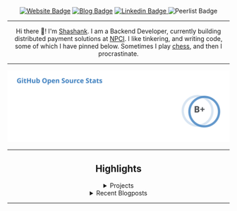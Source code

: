 <div align="center"><p><a href="https://ssnk.in"><img src="https://img.shields.io/badge/-Website-3B7EBF?style=for-the-badge&amp;logo=amp&amp;logoColor=white" alt="Website Badge"></a> <a href="https://blog.ssnk.in"><img src="https://img.shields.io/badge/-Blog-3B7EBF?style=for-the-badge&amp;logo=Hashnode&amp;logoColor=white" alt="Blog Badge"></a> <a href="https://linkedin.com/in/shashank-priyadarshi"><img src="https://img.shields.io/badge/-LinkedIn-3B7EBF?style=for-the-badge&amp;logo=Linkedin&amp;logoColor=white" alt="Linkedin Badge"> <a href="https://peerlist.io/shasha"></a><img src="https://img.shields.io/badge/-PeerList-3B7EBF?style=for-the-badge&amp;logo=Peerlist&amp;logoColor=white" alt="Peerlist Badge"/></p><hr><p>Hi there 👋! I'm <a href="https://ssnk.in">Shashank</a>. I am a Backend Developer, currently building distributed payment solutions at <a href="https://npci.org.in">NPCI</a>. I like tinkering, and writing code, some of which I have pinned below. Sometimes I play <a href="https://www.chess.com/member/ttefabob">chess</a>, and then I procrastinate.</p><hr><p><img src="./assets/images/stats.svg"/></p><hr><h2>Highlights</h2><details><summary>Projects</summary><br /><ul><li><a href="https://github.com/shashank-priyadarshi/shashank-priyadarshi" target="_blank" rel="noopener noreferrer">shashank-priyadarshi</a> Last Updated : 2023-12-30</li><li><a href="https://github.com/shashank-priyadarshi/subspace" target="_blank" rel="noopener noreferrer">subspace</a> Last Updated : 2023-12-30</li><li><a href="https://github.com/shashank-priyadarshi/archway" target="_blank" rel="noopener noreferrer">archway</a> Last Updated : 2023-12-30</li><li><a href="https://github.com/shashank-priyadarshi/hyperledger-fabric-asset-management" target="_blank" rel="noopener noreferrer">hyperledger-fabric-asset-management</a> Last Updated : 2023-12-25</li><li><a href="https://github.com/shashank-priyadarshi/machine-coding-feedback" target="_blank" rel="noopener noreferrer">machine-coding-feedback</a> Last Updated : 2023-11-20</li><li><a href="https://github.com/shashank-priyadarshi/files" target="_blank" rel="noopener noreferrer">files</a> Last Updated : 2023-11-14</li><li><a href="https://github.com/shashank-priyadarshi/grpc-go" target="_blank" rel="noopener noreferrer">grpc-go</a> Last Updated : 2023-10-21</li><li><a href="https://github.com/shashank-priyadarshi/Post-Grad-Coding" target="_blank" rel="noopener noreferrer">Post-Grad-Coding</a> Last Updated : 2023-09-28</li><li><a href="https://github.com/shashank-priyadarshi/fabric-contract-api-go" target="_blank" rel="noopener noreferrer">fabric-contract-api-go</a> Last Updated : 2023-09-08</li><li><a href="https://github.com/shashank-priyadarshi/devdocs" target="_blank" rel="noopener noreferrer">devdocs</a> Last Updated : 2023-09-05</li><li><a href="https://github.com/shashank-priyadarshi/blast" target="_blank" rel="noopener noreferrer">blast</a> Last Updated : 2023-08-22</li><li><a href="https://github.com/shashank-priyadarshi/TerminalGPT" target="_blank" rel="noopener noreferrer">TerminalGPT</a> Last Updated : 2023-08-19</li><li><a href="https://github.com/shashank-priyadarshi/TerminalGPT-fork" target="_blank" rel="noopener noreferrer">TerminalGPT-fork</a> Last Updated : 2023-08-19</li><li><a href="https://github.com/shashank-priyadarshi/services" target="_blank" rel="noopener noreferrer">services</a> Last Updated : 2023-08-10</li><li><a href="https://github.com/shashank-priyadarshi/istate" target="_blank" rel="noopener noreferrer">istate</a> Last Updated : 2023-08-08</li><li><a href="https://github.com/shashank-priyadarshi/amplication-test-service" target="_blank" rel="noopener noreferrer">amplication-test-service</a> Last Updated : 2023-07-23</li><li><a href="https://github.com/shashank-priyadarshi/starter-micro-api" target="_blank" rel="noopener noreferrer">starter-micro-api</a> Last Updated : 2023-07-21</li><li><a href="https://github.com/shashank-priyadarshi/projects" target="_blank" rel="noopener noreferrer">projects</a> Last Updated : 2023-07-15</li><li><a href="https://github.com/shashank-priyadarshi/junodb" target="_blank" rel="noopener noreferrer">junodb</a> Last Updated : 2023-06-22</li><li><a href="https://github.com/shashank-priyadarshi/hlf-chaincode-peer-interaction" target="_blank" rel="noopener noreferrer">hlf-chaincode-peer-interaction</a> Last Updated : 2023-06-08</li><li><a href="https://github.com/shashank-priyadarshi/ipify-api" target="_blank" rel="noopener noreferrer">ipify-api</a> Last Updated : 2023-04-17</li><li><a href="https://github.com/shashank-priyadarshi/PowerToys" target="_blank" rel="noopener noreferrer">PowerToys</a> Last Updated : 2023-04-08</li><li><a href="https://github.com/shashank-priyadarshi/scaling-octo-tribble" target="_blank" rel="noopener noreferrer">scaling-octo-tribble</a> Last Updated : 2023-03-04</li><li><a href="https://github.com/shashank-priyadarshi/videos" target="_blank" rel="noopener noreferrer">videos</a> Last Updated : 2023-03-04</li><li><a href="https://github.com/shashank-priyadarshi/aiac" target="_blank" rel="noopener noreferrer">aiac</a> Last Updated : 2023-03-04</li><li><a href="https://github.com/shashank-priyadarshi/joplin" target="_blank" rel="noopener noreferrer">joplin</a> Last Updated : 2023-03-04</li><li><a href="https://github.com/shashank-priyadarshi/helm" target="_blank" rel="noopener noreferrer">helm</a> Last Updated : 2023-03-04</li><li><a href="https://github.com/shashank-priyadarshi/graphql-design-tutorial" target="_blank" rel="noopener noreferrer">graphql-design-tutorial</a> Last Updated : 2023-03-04</li><li><a href="https://github.com/shashank-priyadarshi/coder" target="_blank" rel="noopener noreferrer">coder</a> Last Updated : 2023-03-04</li><li><a href="https://github.com/shashank-priyadarshi/ChatGPT-rust" target="_blank" rel="noopener noreferrer">ChatGPT-rust</a> Last Updated : 2023-03-04</li><li><a href="https://github.com/shashank-priyadarshi/plz-cli-rust-chat-gpt3" target="_blank" rel="noopener noreferrer">plz-cli-rust-chat-gpt3</a> Last Updated : 2023-03-04</li><li><a href="https://github.com/shashank-priyadarshi/rustlings" target="_blank" rel="noopener noreferrer">rustlings</a> Last Updated : 2023-03-04</li><li><a href="https://github.com/shashank-priyadarshi/golang-training" target="_blank" rel="noopener noreferrer">golang-training</a> Last Updated : 2023-03-04</li><li><a href="https://github.com/shashank-priyadarshi/atom" target="_blank" rel="noopener noreferrer">atom</a> Last Updated : 2023-03-04</li><li><a href="https://github.com/shashank-priyadarshi/Catalogue" target="_blank" rel="noopener noreferrer">Catalogue</a> Last Updated : 2023-03-04</li><li><a href="https://github.com/shashank-priyadarshi/forked-full-blockchain-solidity-course-py" target="_blank" rel="noopener noreferrer">forked-full-blockchain-solidity-course-py</a> Last Updated : 2023-03-04</li><li><a href="https://github.com/shashank-priyadarshi/dsa" target="_blank" rel="noopener noreferrer">dsa</a> Last Updated : 2023-03-04</li><li><a href="https://github.com/shashank-priyadarshi/legendary-waffle" target="_blank" rel="noopener noreferrer">legendary-waffle</a> Last Updated : 2023-03-04</li><li><a href="https://github.com/shashank-priyadarshi/containerd" target="_blank" rel="noopener noreferrer">containerd</a> Last Updated : 2023-03-04</li><li><a href="https://github.com/shashank-priyadarshi/upgraded-disco" target="_blank" rel="noopener noreferrer">upgraded-disco</a> Last Updated : 2023-03-04</li><li><a href="https://github.com/shashank-priyadarshi/portfolio-core-ui" target="_blank" rel="noopener noreferrer">portfolio-core-ui</a> Last Updated : 2023-03-04</li><li><a href="https://github.com/shashank-priyadarshi/articles-backup" target="_blank" rel="noopener noreferrer">articles-backup</a> Last Updated : 2023-01-10</li></ul></details><details><summary>Recent Blogposts</summary><br /><ul><li><a href="https://blog.ssnk.in/traffic-light-simulator-in-angular-2023" target="_blank" rel="noopener noreferrer">Traffic Light Simulator in Angular</a> Published : 2023-09-16</li><li><a href="https://blog.ssnk.in/oop-in-go-interfaces" target="_blank" rel="noopener noreferrer">OOP in Go: Interfaces</a> Published : 2023-03-04</li><li><a href="https://blog.ssnk.in/oop-in-go-structs" target="_blank" rel="noopener noreferrer">OOP in Go: Structs</a> Published : 2023-02-24</li></ul></details><hr></div>
